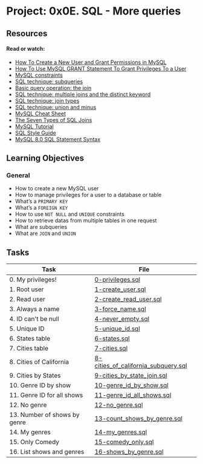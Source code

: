 # Project: 0x0E. SQL - More queries

## Resources

#### Read or watch:

* [How To Create a New User and Grant Permissions in MySQL](https://intranet.alxswe.com/rltoken/RniBKj48bnIN8xpXhGl1yA)
* [How To Use MySQL GRANT Statement To Grant Privileges To a User](https://intranet.alxswe.com/rltoken/lhaKcRpljC_zRu1NRTpU6Q)
* [MySQL constraints](https://intranet.alxswe.com/rltoken/LrovGa6N-OE2ID_tpWZRaQ)
* [SQL technique: subqueries](https://intranet.alxswe.com/rltoken/kR71h5zjkPtx4kBoVf7q0g)
* [Basic query operation: the join](https://intranet.alxswe.com/rltoken/rNMJeQ1jbNTCljbvCSjf6w)
* [SQL technique: multiple joins and the distinct keyword](https://intranet.alxswe.com/rltoken/HhZ6TJ1q5S0aR4lhfpKdOQ)
* [SQL technique: join types](https://intranet.alxswe.com/rltoken/T6FZUQdsMzr8hgNInBzudA)
* [SQL technique: union and minus](https://intranet.alxswe.com/rltoken/Nd-sdM8QUpf0YKIlXzVv4w)
* [MySQL Cheat Sheet](https://intranet.alxswe.com/rltoken/iSNyinU6SPWTGDUWMmcRkg)
* [The Seven Types of SQL Joins](https://intranet.alxswe.com/rltoken/-plhBsra0N7BOuFoEg--zg)
* [MySQL Tutorial](https://intranet.alxswe.com/rltoken/I4Lws_eQrIrNTbkZvvk-oQ)
* [SQL Style Guide](https://intranet.alxswe.com/rltoken/051eAEP_rePBU7jeh879GA)
* [MySQL 8.0 SQL Statement Syntax](https://intranet.alxswe.com/rltoken/YavbYiraYFr8oTukT_N6eQ)
## Learning Objectives

### General

* How to create a new MySQL user
* How to manage privileges for a user to a database or table
* What’s a <code>PRIMARY KEY</code>
* What’s a <code>FOREIGN KEY</code>
* How to use <code>NOT NULL</code> and <code>UNIQUE</code> constraints
* How to retrieve datas from multiple tables in one request
* What are subqueries
* What are <code>JOIN</code> and <code>UNION</code>
## Tasks

| Task | File |
| ---- | ---- |
| 0. My privileges! | [0-privileges.sql](./0-privileges.sql) |
| 1. Root user | [1-create_user.sql](./1-create_user.sql) |
| 2. Read user | [2-create_read_user.sql](./2-create_read_user.sql) |
| 3. Always a name | [3-force_name.sql](./3-force_name.sql) |
| 4. ID can't be null | [4-never_empty.sql](./4-never_empty.sql) |
| 5. Unique ID | [5-unique_id.sql](./5-unique_id.sql) |
| 6. States table | [6-states.sql](./6-states.sql) |
| 7. Cities table | [7-cities.sql](./7-cities.sql) |
| 8. Cities of California | [8-cities_of_california_subquery.sql](./8-cities_of_california_subquery.sql) |
| 9. Cities by States | [9-cities_by_state_join.sql](./9-cities_by_state_join.sql) |
| 10. Genre ID by show | [10-genre_id_by_show.sql](./10-genre_id_by_show.sql) |
| 11. Genre ID for all shows | [11-genre_id_all_shows.sql](./11-genre_id_all_shows.sql) |
| 12. No genre | [12-no_genre.sql](./12-no_genre.sql) |
| 13. Number of shows by genre | [13-count_shows_by_genre.sql](./13-count_shows_by_genre.sql) |
| 14. My genres | [14-my_genres.sql](./14-my_genres.sql) |
| 15. Only Comedy | [15-comedy_only.sql](./15-comedy_only.sql) |
| 16. List shows and genres | [16-shows_by_genre.sql](./16-shows_by_genre.sql) |
